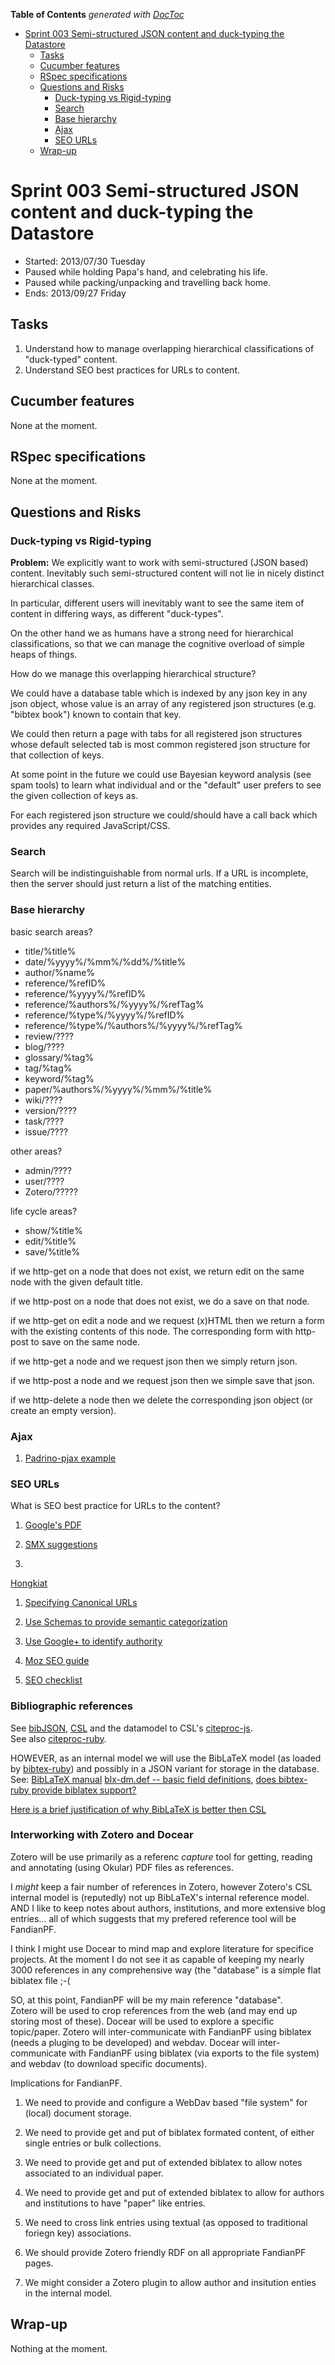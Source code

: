 **Table of Contents**  *generated with [DocToc](http://doctoc.herokuapp.com/)*

- [Sprint 003 Semi-structured JSON content and duck-typing the Datastore](#sprint-003-semi-structured-json-content-and-duck-typing-the-datastore)
	- [Tasks](#tasks)
	- [Cucumber features](#cucumber-features)
	- [RSpec specifications](#rspec-specifications)
	- [Questions and Risks](#questions-and-risks)
		- [Duck-typing vs Rigid-typing](#duck-typing-vs-rigid-typing)
		- [Search](#search)
		- [Base hierarchy](#base-hierarchy)
		- [Ajax](#ajax)
		- [SEO URLs](#seo-urls)
	- [Wrap-up](#wrap-up)

# Sprint 003 Semi-structured JSON content and duck-typing the Datastore

 * Started: 2013/07/30 Tuesday
 * Paused while holding Papa's hand, and celebrating his life.
 * Paused while packing/unpacking and travelling back home.
 * Ends: 2013/09/27 Friday

## Tasks

 1. Understand how to manage overlapping hierarchical classifications 
of "duck-typed" content.
 1. Understand SEO best practices for URLs to content.

## Cucumber features

None at the moment.

## RSpec specifications

None at the moment.

## Questions and Risks

### Duck-typing vs Rigid-typing

**Problem:** We explicitly want to work with semi-structured (JSON 
based) content. Inevitably such semi-structured content will not lie in 
nicely distinct hierarchical classes.

In particular, different users will inevitably want to see the same 
item of content in differing ways, as different "duck-types".

On the other hand we as humans have a strong need for hierarchical 
classifications, so that we can manage the cognitive overload of 
simple heaps of things.

How do we manage this overlapping hierarchical structure?

We could have a database table which is indexed by any json key in any 
json object, whose value is an array of any registered json structures 
(e.g. "bibtex book") known to contain that key.

We could then return a page with tabs for all registered json 
structures whose default selected tab is most common registered json 
structure for that collection of keys.

At some point in the future we could use Bayesian keyword analysis (see 
spam tools) to learn what individual and or the "default" user prefers 
to see the given collection of keys as.

For each registered json structure we could/should have a call back 
which provides any required JavaScript/CSS.

### Search

Search will be indistinguishable from normal urls. If a URL is 
incomplete, then the server should just return a list of the matching 
entities.

### Base hierarchy

basic search areas?

 * title/%title%
 * date/%yyyy%/%mm%/%dd%/%title%
 * author/%name%
 * reference/%refID%
 * reference/%yyyy%/%refID%
 * reference/%authors%/%yyyy%/%refTag%
 * reference/%type%/%yyyy%/%refID%
 * reference/%type%/%authors%/%yyyy%/%refTag%
 * review/????
 * blog/????
 * glossary/%tag%
 * tag/%tag%
 * keyword/%tag%
 * paper/%authors%/%yyyy%/%mm%/%title%
 * wiki/????
 * version/????
 * task/????
 * issue/????

other areas?

 * admin/????
 * user/????
 * Zotero/?????

life cycle areas?

 * show/%title%
 * edit/%title%
 * save/%title%

if we http-get on a node that does not exist, we return edit on the 
same node with the given default title.

if we http-post on a node that does not exist, we do a save on that 
node.

if we http-get on edit a node and we request (x)HTML then we return a 
form with the existing contents of this node.  The corresponding form 
with http-post to save on the same node.

if we http-get a node and we request json then we simply return json.

if we http-post a node and we request json then we simple save that json.

if we http-delete a node then we delete the corresponding json object 
(or create an empty version).

### Ajax

 1. [Padrino-pjax example](https://github.com/nesquena/padrino-pjax) 

### SEO URLs

What is SEO best practice for URLs to the content?

 1. [Google's 
PDF](http://www.google.co.uk/webmasters/docs/search-engine-optimization-starter-guide.pdf)

 1. [SMX 
suggestions](http://www.smartinsights.com/search-engine-optimisation-seo/seo-strategy/seo-best-practices-2013-london/)

 1. 
[Hongkiat](http://www.hongkiat.com/blog/beginners-guide-to-seo-best-practices-part-23/)

 1. [Specifying Canonical 
URLs](http://googlewebmastercentral.blogspot.com/2009/02/specify-your-canonical.html)

 1. [Use Schemas to provide semantic categorization](http://schema.org/)

 1. [Use Google+ to identify 
authority](http://www.quicksprout.com/2012/09/17/author-rank-a-step-by-step-guide-to-dominating-search-with-content-marketing/)

 1. [Moz SEO guide](http://moz.com/beginners-guide-to-seo)

 1. [SEO checklist](http://www.orbitmedia.com/blog/seo-best-practices)

### Bibliographic references

See [bibJSON](http://www.bibjson.org/), 
[CSL](http://citationstyles.org/) and the datamodel to CSL's 
[citeproc-js](https://bitbucket.org/fbennett/citeproc-js/wiki/Home).  
See also [citeproc-ruby](https://github.com/inukshuk/citeproc-ruby).

HOWEVER, as an internal model we will use the BibLaTeX model (as loaded 
by [bibtex-ruby](https://github.com/inukshuk/bibtex-ruby)) and possibly 
in a JSON variant for storage in the database.  See: [BibLaTeX 
manual](http://mirrors.ctan.org/macros/latex/contrib/biblatex/doc/biblatex.pdf) 
[blx-dm.def -- basic field 
definitions](http://mirrors.ctan.org/macros/latex/contrib/biblatex/latex/blx-dm.def), 
[does bibtex-ruby provide biblatex 
support?](https://github.com/inukshuk/bibtex-ruby/issues/44)

[Here is a brief justification of why BibLaTeX is better then 
CSL](http://tex.stackexchange.com/questions/69267/citation-style-language-csl/69284#69284)

### Interworking with Zotero and Docear

Zotero will be use primarily as a referenc *capture* tool for getting, 
reading and annotating (using Okular) PDF files as references.

I *might* keep a fair number of references in Zotero, however Zotero's 
CSL internal model is (reputedly) not up BibLaTeX's internal reference 
model. AND I like to keep notes about authors, institutions, and more 
extensive blog entries... all of which suggests that my prefered 
reference tool will be FandianPF.

I think I might use Docear to mind map and explore literature for 
specifice projects. At the moment I do not see it as capable of keeping 
my nearly 3000 references in any comprehensive way (the "database" is a 
simple flat biblatex file ;-(

SO, at this point, FandianPF will be my main reference "database".  
Zotero will be used to crop references from the web (and may end up 
storing most of these). Docear will be used to explore a specific 
topic/paper.  Zotero will inter-communicate with FandianPF using 
biblatex (needs a pluging to be developed) and webdav. Docear will 
inter-communicate with FandianPF using biblatex (via exports to the 
file system) and webdav (to download specific documents).

Implications for FandianPF.

1. We need to provide and configure a WebDav based "file system" for 
(local) document storage.

1. We need to provide get and put of biblatex formated content, of 
either single entries or bulk collections.

1. We need to provide get and put of extended biblatex to allow notes 
associated to an individual paper.

1. We need to provide get and put of extended biblatex to allow for 
authors and institutions to have "paper" like entries.

1. We need to cross link entries using textual (as opposed to 
traditional foriegn key) associations.

1. We should provide Zotero friendly RDF on all appropriate FandianPF 
pages.

1. We might consider a Zotero plugin to allow author and insitution 
enties in the internal model.


## Wrap-up

Nothing at the moment.
